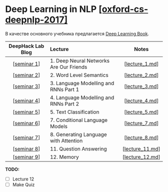 # Deep Learning in NLP [[oxford-cs-deepnlp-2017]](https://github.com/oxford-cs-deepnlp-2017/lectures)

В качестве основного учебника предлагается [Deep Learning Book](http://deeplearningbook.org).

| DeepHack Lab Blog                               | Lecture                                   | Notes                                     |
| :-------------:                                 | :-------------                            | :-------------:                           |
| [[seminar 1](http://info.deephack.me/?p=572)]   | 1. Deep Neural Networks Are Our Friends   | [[lecture_1.md](notes/lecture_1.md)]      |
| [[seminar 2](http://info.deephack.me/?p=577)]   | 2. Word Level Semantics                   | [[lecture_2.md](notes/lecture_2.md)]      |
| [[seminar 3](http://info.deephack.me/?p=580)]   | 3. Language Modelling and RNNs Part 1     | [[lecture_3.md](notes/lecture_3.md)]      |
| [[seminar 4](http://info.deephack.me/?p=591)]   | 4. Language Modelling and RNNs Part 2     | [[lecture_4.md](notes/lecture_4.md)]      |
| [[seminar 5](http://info.deephack.me/?p=595)]   | 5. Text Classification                    | [[lecture_5.md](notes/lecture_5.md)]      |
| [[seminar 6](http://info.deephack.me/?p=598)]   | 7. Conditional Language Models            | [[lecture_7.md](notes/lecture_7.md)]      |
| [[seminar 7](http://info.deephack.me/?p=607)]   | 8. Generating Language with Attention     | [[lecture_8.md](notes/lecture_8.md)]      |
| [[seminar 8](http://info.deephack.me/?p=610)]   | 11. Question Answering                    | [[lecture_11.md](notes/lecture_11.md)]    |
| [[seminar 9](http://info.deephack.me/?p=612)]                                 | 12. Memory                                | [[lecture_12.md](notes/lecture_12.md)]    |

**TODO:**
- [ ] Lecture 12
- [ ] Make Quiz
